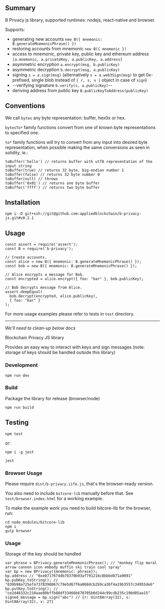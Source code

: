 ## Summary

B Privacy js library, supported runtimes: nodejs, react-native and browser.

Supports:
* generating new accounts `new B({ mnemonic: B.generateMnemonicPhrase() })`
* restoring accounts from mnemonic `new B({ mnemonic })`
* access to mnemonic, private key, public key and ethereum address `[a.mnemonic, a.privateKey, a.publicKey, a.address]`
* asymmetric encryption `a.encrypt(msg, b.publicKey)`
* asymmetric decryption `b.decrypt(msg, a.publicKey)`
* signing `s = a.sign(msg)` (alternatively `s = a.web3Sign(msg)` to get 0x-prefixed, single blob instead of `{ r, s, v }` object in case of `sign`)
* --verifying signature `b.verify(s, a.publicKey)`--
* deriving address from public key `B.publicKeyToAddress(publicKey)`

## Conventions

We call `bytes` any byte representation: buffer, hex0x or hex.

`bytesTo*` family functions convert from one of known byte representations to specified one.

`to*` family functions will try to convert from any input into desired byte representation, when possible making
the same conversions as seen in solidity, ie.:

    toBuffer('hello') // returns buffer with utf8 representation of the input string
    toBuffer(true) // returns 32 byte, big-endian number 1
    toBuffer(false) // returns 32 byte number 0
    toBuffer(null) // throws
    toBuffer('0x01') // returns one byte buffer
    toBuffer('ffff') // returns two byte buffer

## Installation

    npm i -D git+ssh://git@github.com:appliedblockchain/b-privacy-js.git#v0.2.1

## Usage

    const assert = require('assert');
    const B = require('b-privacy');

    // Create accounts.
    const alice = new B({ mnemonic: B.generateMnemonicPhrase() });
    const bob = new B({ mnemonic: B.generateMnemonicPhrase() });

    // Alice encrypts a message for Bob.
    const encrypted = alice.encrypt({ foo: "bar" }, bob.publicKey);

    // Bob decrypts message from Alice.
    assert.deepEqual(
      bob.decrypt(encrypted, alice.publicKey),
      { foo: "bar" }
    );

For more usage examples please refer to tests in `test` directory.

---

_We'll need to clean-up below docs_

Blockchain Privacy JS library

Provides an easy way to interact with keys and sign messages (note: storage of keys should be handled outside this library)

### Development

    npm run dev

### Build

Package the library for release (browser/node)

    npm run build

## Testing

    npm test

or:

    npm i -g jest

    jest


### Browser Usage

Please require `dist/b-privacy.iife.js`, that's the browser-ready version.

You also need to include `bitcore-lib` manually before that. See `test/browser.index.html` for a working example.


To make the example work you need to build bitcore-lib for the browser, run:

    cd node_modules/bitcore-lib
    npm i
    gulp browser


### Usage
Storage of the key should be handled

```
var phrase = BPrivacy.generateMnemonicPhrase(); // "monkey flip moral arrow cannon icon embody muffin ski train cool spray"
var bp = new BPrivacy({mnemonic: phrase});
bp.address // "0xe0717674db78370b93af791216c8bbbd871a9091"
bp.pubKey.toString(); // "030b98a725efa7378398067c79e5d67f6a068dcb2b9ca36f4a19b3557c34955de6"
bp.pvtKey.toString(); // "ce2d46332c210aae80bffb88df33466b670705b0d244c99cdb235c190d05aa15"
signed_message = bp.sign("abc") // {r: Uint8Array(32), s: Uint8Array(32), v: 27}
```
